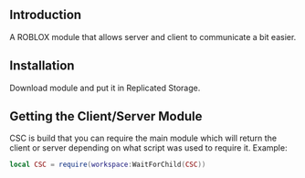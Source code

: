 ## Introduction
A ROBLOX module that allows server and client to communicate a bit easier.

## Installation
Download module and put it in Replicated Storage.

## Getting the Client/Server Module
CSC is build that you can require the main module which will return the client or server depending on what script was used to require it.
Example:
```lua
local CSC = require(workspace:WaitForChild(CSC))
```